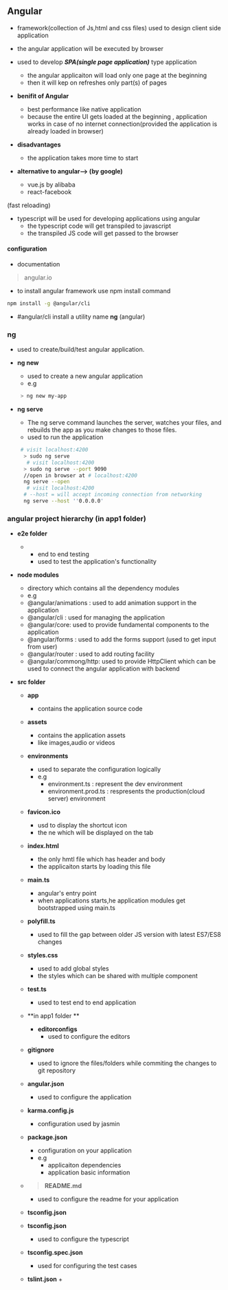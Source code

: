 ## Angular

- framework(collection of Js,html and css files) used to design client side application
- the angular application will be executed by browser
- used to develop ***SPA(single page application)*** type application
  - the angular applicaiton will load only one page at the beginning 
  - then it will kep on refreshes only part(s) of pages
- **benifit of Angular**
     - best performance like native application
     - because the entire UI gets loaded at the beginning , application works in case of no internet connection(provided the application is already loaded in browser) 
- **disadvantages** 
     - the application takes more time to start

- **alternative to angular--> (by google)**

     - vue.js by alibaba
     - react-facebook


 (fast reloading)
- typescript will be used for developing applications using angular
     - the typescript code will get transpiled to javascript
     - the transpiled JS code will get passed to the browser

#### configuration 
- documentation 
> angular.io

- to install angular framework use npm install command
```bash
npm install -g @angular/cli


```
- #angular/cli install a utility name **ng** (angular)


### ng 

- used  to create/build/test angular application.
- **ng new**
     - used to create a new angular application
     - e.g 
     ```bash
      > ng new my-app  
     ```



- **ng serve**

  - The ng serve command launches the server, watches your files, and rebuilds the app as you make changes to those files.
  - used to run the application
  ```bash
   # visit localhost:4200 
    > sudo ng serve
     # visit localhost:4200 
    > sudo ng serve --port 9090
    //open in browser at # localhost:4200 
    ng serve --open 
     # visit localhost:4200 
    # --host = will accept incoming connection from networking
    ng serve --host ''0.0.0.0'
  ```    

### angular project hierarchy (in app1 folder)
- **e2e folder**
  -  +  end to end testing
     +  used to test the application's functionality

- **node modules**
  - directory which contains all the dependency modules
   - e.g 
    - @angular/animations : used to add animation support in the application
    - @angular/cli : used for managing the application 
    - @angular/core: used to provide fundamental components to the application 
    - @angular/forms  : used to add the forms support
    (used to get input from user)
    - @angular/router : used to add routing facility
    - @angular/commong/http: used to provide HttpClient which can be used to connect the angular application with backend
    
- **src folder**
 
   - **app**
     +  contains the application source code 
   - **assets**
      + contains the application assets
      + like images,audio or videos 
   - **environments**
      + used to separate the configuration logically
      + e.g 
        - environment.ts : represent the dev environment
        - environment.prod.ts : respresents the production(cloud server) environment
   - **favicon.ico** 
       + usd to display the shortcut icon 
       + the ne which will be displayed on the tab

   - **index.html**
       + the only hmtl file which has header and body
       + the applicaiton starts by loading this file
   - **main.ts**
       + angular's entry point 
       +  when applications starts,he application modules get bootstrapped using main.ts
   - **polyfill.ts**
       + used to fill the gap between older JS version with latest ES7/ES8 changes

   - **styles.css**
       + used to add global styles
       + the styles which can be shared with multiple component
   - **test.ts**
       + used to test end to end application 

    - **in app1 folder ** 
      - **editorconfigs**   
          + used to configure the editors 
     
    - **gitignore**
        + used to ignore the files/folders while commiting the changes to git repository    
    - **angular.json**
        + used to configure the application
    - **karma.config.js**
        + configuration used by jasmin 
    - **package.json**
        + configuration on your application 
        + e.g 
          - applicaiton dependencies
          - application basic information
     
    - > **README.md**
        + used to configure the readme for your application   
    - **tsconfig.json**
    - **tsconfig.json**
        + used to configure the typescript  
    - **tsconfig.spec.json**
        + used for configuring the test cases    
    - **tslint.json**
        +                       